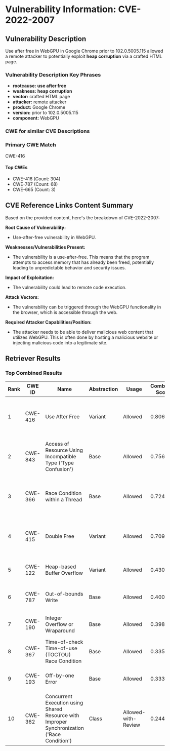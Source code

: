 # Vulnerability Information: CVE-2022-2007

## Vulnerability Description
Use after free in WebGPU in Google Chrome prior to 102.0.5005.115 allowed a remote attacker to potentially exploit **heap corruption** via a crafted HTML page.

### Vulnerability Description Key Phrases
- **rootcause:** **use after free**
- **weakness:** **heap corruption**
- **vector:** crafted HTML page
- **attacker:** remote attacker
- **product:** Google Chrome
- **version:** prior to 102.0.5005.115
- **component:** WebGPU

### CWE for similar CVE Descriptions
### Primary CWE Match
CWE-416

#### Top CWEs
- CWE-416 (Count: 304)
- CWE-787 (Count: 68)
- CWE-665 (Count: 3)

## CVE Reference Links Content Summary
Based on the provided content, here's the breakdown of CVE-2022-2007:

**Root Cause of Vulnerability:**
- Use-after-free vulnerability in WebGPU.

**Weaknesses/Vulnerabilities Present:**
- The vulnerability is a use-after-free. This means that the program attempts to access memory that has already been freed, potentially leading to unpredictable behavior and security issues.

**Impact of Exploitation:**
- The vulnerability could lead to remote code execution.

**Attack Vectors:**
- The vulnerability can be triggered through the WebGPU functionality in the browser, which is accessible through the web.

**Required Attacker Capabilities/Position:**
- The attacker needs to be able to deliver malicious web content that utilizes WebGPU. This is often done by hosting a malicious website or injecting malicious code into a legitimate site.

## Retriever Results

### Top Combined Results

| Rank | CWE ID | Name | Abstraction | Usage | Combined Score | Retrievers | Individual Scores |
|------|--------|------|-------------|-------|---------------|------------|-------------------|
| 1 | CWE-416 | Use After Free | Variant | Allowed | 0.8060 | dense, sparse, graph | dense: 0.673, sparse: 0.424, graph: 0.823 |
| 2 | CWE-843 | Access of Resource Using Incompatible Type ('Type Confusion') | Base | Allowed | 0.7563 | dense, sparse, graph | dense: 0.531, sparse: 0.347, graph: 0.817 |
| 3 | CWE-366 | Race Condition within a Thread | Base | Allowed | 0.7240 | dense, sparse, graph | dense: 0.614, sparse: 0.348, graph: 0.608 |
| 4 | CWE-415 | Double Free | Variant | Allowed | 0.7093 | dense, sparse, graph | dense: 0.572, sparse: 0.335, graph: 0.813 |
| 5 | CWE-122 | Heap-based Buffer Overflow | Variant | Allowed | 0.4300 | dense, sparse | dense: 0.571, sparse: 0.315 |
| 6 | CWE-787 | Out-of-bounds Write | Base | Allowed | 0.4000 | dense, sparse | dense: 0.523, sparse: 0.242 |
| 7 | CWE-190 | Integer Overflow or Wraparound | Base | Allowed | 0.3989 | dense, sparse | dense: 0.524, sparse: 0.239 |
| 8 | CWE-367 | Time-of-check Time-of-use (TOCTOU) Race Condition | Base | Allowed | 0.3357 | dense, sparse | dense: 0.527, sparse: 0.126 |
| 9 | CWE-193 | Off-by-one Error | Base | Allowed | 0.3332 | dense, sparse | dense: 0.522, sparse: 0.125 |
| 10 | CWE-362 | Concurrent Execution using Shared Resource with Improper Synchronization ('Race Condition') | Class | Allowed-with-Review | 0.2442 | dense, sparse | dense: 0.525, sparse: 0.268 |

